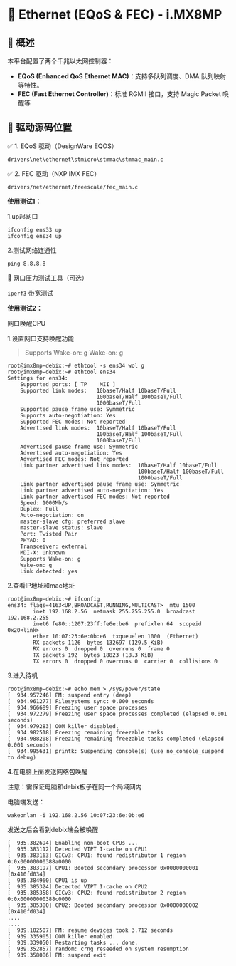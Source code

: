 # 📡 Ethernet (EQoS & FEC)  - i.MX8MP



## 📘 概述

本平台配置了两个千兆以太网控制器：

- **EQoS (Enhanced QoS Ethernet MAC)**：支持多队列调度、DMA 队列映射等特性。
- **FEC (Fast Ethernet Controller)**：标准 RGMII 接口，支持 Magic Packet 唤醒等



## 📂 驱动源码位置

✅ 1. EQoS 驱动（DesignWare EQOS）

`drivers\net\ethernet\stmicro\stmmac\stmmac_main.c`

✅ 2. FEC 驱动（NXP IMX FEC）

`drivers/net/ethernet/freescale/fec_main.c`



**使用测试1：**

1.up起网口

```shell
ifconfig ens33 up 
ifconfig ens34 up 
```

2.测试网络连通性

```shell
ping 8.8.8.8
```

🧪 网口压力测试工具（可选）

`iperf3` 带宽测试



**使用测试2：**

网口唤醒CPU

1.设置网口支持唤醒功能

> 	Supports Wake-on: g
> 	Wake-on: g

```shell
root@imx8mp-debix:~# ethtool -s ens34 wol g
root@imx8mp-debix:~# ethtool ens34
Settings for ens34:
	Supported ports: [ TP	 MII ]
	Supported link modes:   10baseT/Half 10baseT/Full
	                        100baseT/Half 100baseT/Full
	                        1000baseT/Full
	Supported pause frame use: Symmetric
	Supports auto-negotiation: Yes
	Supported FEC modes: Not reported
	Advertised link modes:  10baseT/Half 10baseT/Full
	                        100baseT/Half 100baseT/Full
	                        1000baseT/Full
	Advertised pause frame use: Symmetric
	Advertised auto-negotiation: Yes
	Advertised FEC modes: Not reported
	Link partner advertised link modes:  10baseT/Half 10baseT/Full
	                                     100baseT/Half 100baseT/Full
	                                     1000baseT/Full
	Link partner advertised pause frame use: Symmetric
	Link partner advertised auto-negotiation: Yes
	Link partner advertised FEC modes: Not reported
	Speed: 1000Mb/s
	Duplex: Full
	Auto-negotiation: on
	master-slave cfg: preferred slave
	master-slave status: slave
	Port: Twisted Pair
	PHYAD: 0
	Transceiver: external
	MDI-X: Unknown
	Supports Wake-on: g
	Wake-on: g
	Link detected: yes

```



2.查看IP地址和mac地址

```shell
root@imx8mp-debix:~# ifconfig
ens34: flags=4163<UP,BROADCAST,RUNNING,MULTICAST>  mtu 1500
        inet 192.168.2.56  netmask 255.255.255.0  broadcast 192.168.2.255
        inet6 fe80::1207:23ff:fe6e:be6  prefixlen 64  scopeid 0x20<link>
        ether 10:07:23:6e:0b:e6  txqueuelen 1000  (Ethernet)
        RX packets 1126  bytes 132697 (129.5 KiB)
        RX errors 0  dropped 0  overruns 0  frame 0
        TX packets 192  bytes 18823 (18.3 KiB)
        TX errors 0  dropped 0 overruns 0  carrier 0  collisions 0

```



3.进入待机

```shell
root@imx8mp-debix:~# echo mem > /sys/power/state
[  934.957246] PM: suspend entry (deep)
[  934.961277] Filesystems sync: 0.000 seconds
[  934.966689] Freezing user space processes
[  934.972279] Freezing user space processes completed (elapsed 0.001 seconds)
[  934.979283] OOM killer disabled.
[  934.982518] Freezing remaining freezable tasks
[  934.988208] Freezing remaining freezable tasks completed (elapsed 0.001 seconds)
[  934.995631] printk: Suspending console(s) (use no_console_suspend to debug)

```

4.在电脑上面发送网络包唤醒

注意：需保证电脑和debix板子在同一个局域网内

电脑端发送：

```shell
wakeonlan -i 192.168.2.56 10:07:23:6e:0b:e6
```

发送之后会看到debix端会被唤醒

```shell
[  935.382694] Enabling non-boot CPUs ...
[  935.383112] Detected VIPT I-cache on CPU1
[  935.383163] GICv3: CPU1: found redistributor 1 region 0:0x00000000388a0000
[  935.383197] CPU1: Booted secondary processor 0x0000000001 [0x410fd034]
[  935.384960] CPU1 is up
[  935.385324] Detected VIPT I-cache on CPU2
[  935.385358] GICv3: CPU2: found redistributor 2 region 0:0x00000000388c0000
[  935.385380] CPU2: Booted secondary processor 0x0000000002 [0x410fd034]
....
....
[  939.102507] PM: resume devices took 3.712 seconds
[  939.335905] OOM killer enabled.
[  939.339050] Restarting tasks ... done.
[  939.352857] random: crng reseeded on system resumption
[  939.358086] PM: suspend exit

```

